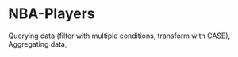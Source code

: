 # NBA-Players
Querying data (filter with multiple conditions, transform with CASE), Aggregating data, 
